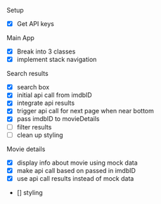 Setup

- [x] Get API keys

Main App

- [x] Break into 3 classes
- [x] implement stack navigation

Search results

- [x] search box
- [x] initial api call from imdbID
- [x] integrate api results
- [x] trigger api call for next page when near bottom
- [x] pass imdbID to movieDetails
- [ ] filter results
- [ ] clean up styling

Movie details

- [x] display info about movie using mock data
- [x] make api call based on passed in imdbID
- [x] use api call results instead of mock data
- [] styling

